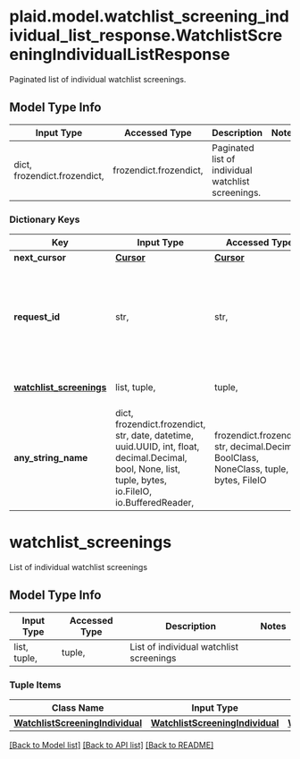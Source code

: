 # plaid.model.watchlist_screening_individual_list_response.WatchlistScreeningIndividualListResponse

Paginated list of individual watchlist screenings.

## Model Type Info
Input Type | Accessed Type | Description | Notes
------------ | ------------- | ------------- | -------------
dict, frozendict.frozendict,  | frozendict.frozendict,  | Paginated list of individual watchlist screenings. | 

### Dictionary Keys
Key | Input Type | Accessed Type | Description | Notes
------------ | ------------- | ------------- | ------------- | -------------
**next_cursor** | [**Cursor**](Cursor.md) | [**Cursor**](Cursor.md) |  | 
**request_id** | str,  | str,  | A unique identifier for the request, which can be used for troubleshooting. This identifier, like all Plaid identifiers, is case sensitive. | 
**[watchlist_screenings](#watchlist_screenings)** | list, tuple,  | tuple,  | List of individual watchlist screenings | 
**any_string_name** | dict, frozendict.frozendict, str, date, datetime, uuid.UUID, int, float, decimal.Decimal, bool, None, list, tuple, bytes, io.FileIO, io.BufferedReader,  | frozendict.frozendict, str, decimal.Decimal, BoolClass, NoneClass, tuple, bytes, FileIO | any string name can be used but the value must be the correct type | [optional]

# watchlist_screenings

List of individual watchlist screenings

## Model Type Info
Input Type | Accessed Type | Description | Notes
------------ | ------------- | ------------- | -------------
list, tuple,  | tuple,  | List of individual watchlist screenings | 

### Tuple Items
Class Name | Input Type | Accessed Type | Description | Notes
------------- | ------------- | ------------- | ------------- | -------------
[**WatchlistScreeningIndividual**](WatchlistScreeningIndividual.md) | [**WatchlistScreeningIndividual**](WatchlistScreeningIndividual.md) | [**WatchlistScreeningIndividual**](WatchlistScreeningIndividual.md) |  | 

[[Back to Model list]](../../README.md#documentation-for-models) [[Back to API list]](../../README.md#documentation-for-api-endpoints) [[Back to README]](../../README.md)

